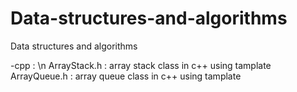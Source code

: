 # Data-structures-and-algorithms
Data structures and algorithms

-cpp : \n
	ArrayStack.h : array stack class in c++ using tamplate
	ArrayQueue.h : array queue class in c++ using tamplate
